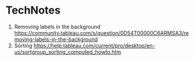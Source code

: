 # TechNotes

1) Removing labels in the background
https://community.tableau.com/s/question/0D54T00000C6ARMSA3/removing-labels-in-the-background
2) Sorting 
https://help.tableau.com/current/pro/desktop/en-us/sortgroup_sorting_computed_howto.htm

